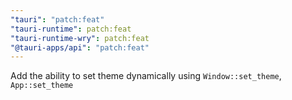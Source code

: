 ```yaml
---
"tauri": "patch:feat"
"tauri-runtime": patch:feat
"tauri-runtime-wry": patch:feat
"@tauri-apps/api": "patch:feat"
---
```


Add the ability to set theme dynamically using `Window::set_theme`, `App::set_theme`
